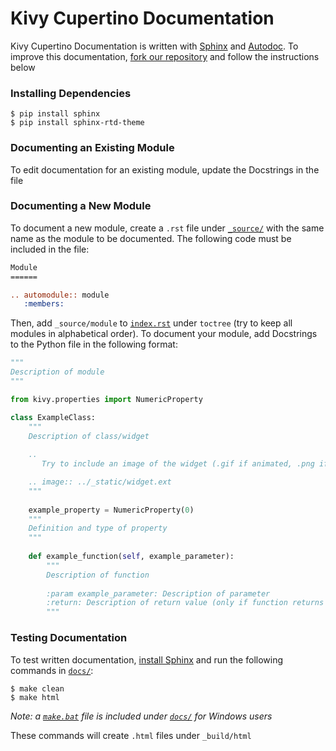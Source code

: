 # Kivy Cupertino Documentation

Kivy Cupertino Documentation is written with [Sphinx](https://www.sphinx-doc.org/en/master/) and
[Autodoc](https://www.sphinx-doc.org/en/master/usage/extensions/autodoc.html). To improve this documentation,
[fork our repository](https://github.com/cmdvmd/kivy-cupertino/fork) and follow the instructions below

### Installing Dependencies

```shell
$ pip install sphinx
$ pip install sphinx-rtd-theme
```

### Documenting an Existing Module

To edit documentation for an existing module, update the Docstrings in the file

### Documenting a New Module

To document a new module, create a `.rst` file under [`_source/`](_source) with the same name as
the module to be documented. The following code must be included in the file:

```rst
Module
======

.. automodule:: module
   :members:
```

Then, add `_source/module` to [`index.rst`](index.rst) under `toctree` (try to keep all modules in alphabetical order).
To document your module, add Docstrings to the Python file in the following format:

```python
"""
Description of module
"""

from kivy.properties import NumericProperty

class ExampleClass:
    """
    Description of class/widget
    
    ..
       Try to include an image of the widget (.gif if animated, .png if still)

    .. image:: ../_static/widget.ext
    """
    
    example_property = NumericProperty(0)
    """
    Definition and type of property
    """
    
    def example_function(self, example_parameter):
        """
        Description of function
        
        :param example_parameter: Description of parameter
        :return: Description of return value (only if function returns a value)
        """
```

### Testing Documentation

To test written documentation, [install Sphinx](https://www.sphinx-doc.org/en/master/usage/installation.html)
and run the following commands in [`docs/`](.):

```shell
$ make clean
$ make html
```
_Note: a [`make.bat`](make.bat) file is included under [`docs/`](.) for Windows users_

These commands will create `.html` files under `_build/html`
